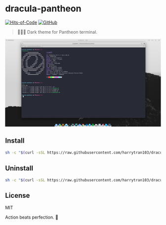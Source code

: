 # dracula-pantheon

[![Hits-of-Code](https://hitsofcode.com/github/harrytran103/dracula-pantheon)](https://hitsofcode.com/view/github/harrytran103/dracula-pantheonn)
[![GitHub](https://img.shields.io/github/license/harrytran103/dracula-pantheon.svg)](https://github.com/harrytran103/dracula-pantheon/blob/master/LICENSE)

> 🧛🏻‍♂️ Dark theme for Pantheon terminal.

![Night Owl Pantheon terminal](./screen.png)

## Install

```sh
sh -c "$(curl -sSL https://raw.githubusercontent.com/harrytran103/dracula-pantheon/master/install.sh)"
```

## Uninstall

```sh
sh -c "$(curl -sSL https://raw.githubusercontent.com/harrytran103/dracula-pantheon/master/uninstall.sh)"
```

## License

MIT


<!-- INSPIRATIONAL_QUOTE_START -->
Action beats perfection.
🐯
<!-- INSPIRATIONAL_QUOTE_END -->
